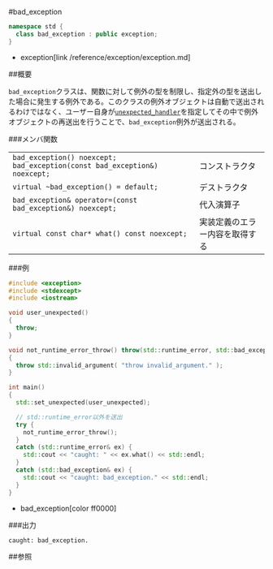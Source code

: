 #bad_exception
```cpp
namespace std {
  class bad_exception : public exception;
}
```
* exception[link /reference/exception/exception.md]

##概要

`bad_exception`クラスは、関数に対して例外の型を制限し、指定外の型を送出した場合に発生する例外である。このクラスの例外オブジェクトは自動で送出されるわけではなく、ユーザー自身が[`unexpected_handler`](/reference/exception/set_unexpected.md)を指定してその中で例外オブジェクトの再送出を行うことで、`bad_exception`例外が送出される。

###メンバ関数

| | |
|----------------------------------------------------------------------------------------------------|-----------------------------------------------|
| `bad_exception() noexcept;` `bad_exception(const bad_exception&) noexcept;` | コンストラクタ |
| `virtual ~bad_exception() = default;` | デストラクタ |
| `bad_exception& operator=(const bad_exception&) noexcept;` | 代入演算子 |
| `virtual const char* what() const noexcept;` | 実装定義のエラー内容を取得する |

###例
```cpp
#include <exception>
#include <stdexcept>
#include <iostream>

void user_unexpected()
{
  throw;
}

void not_runtime_error_throw() throw(std::runtime_error, std::bad_exception)
{
  throw std::invalid_argument( "throw invalid_argument." );
}

int main()
{
  std::set_unexpected(user_unexpected);

  // std::runtime_error以外を送出
  try {
    not_runtime_error_throw();
  }
  catch (std::runtime_error& ex) {
    std::cout << "caught: " << ex.what() << std::endl;
  }
  catch (std::bad_exception& ex) {
    std::cout << "caught: bad_exception." << std::endl;
  }
}
```
* bad_exception[color ff0000]


###出力
```
caught: bad_exception.
```

##参照

